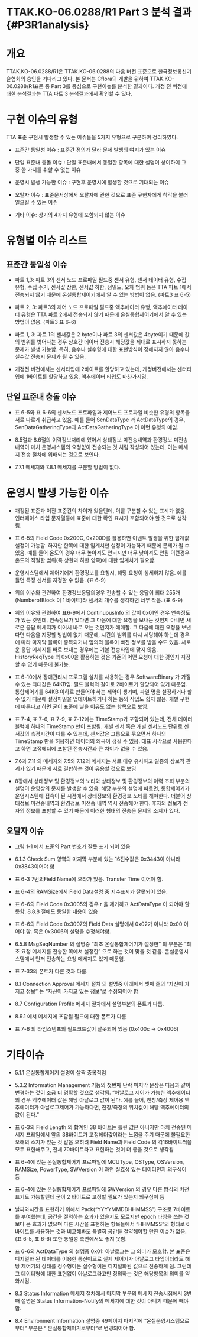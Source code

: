 TTAK.KO-06.0288/R1 Part 3 분석 결과		{#P3R1analysis}
===================================

# 개요
TTAK.KO-06.0288/R1은 TTAK.KO-06.0288의 다음 버전 표준으로 한국정보통신기술협회의 승인을 기다리고 있다. 본 문서는 Cflora의 개발을 위하여 TTAK.KO-06.0288/R1표준 중 Part 3를 중심으로 구현이슈를 분석한 결과이다. 개정 전 버전에 대한 분석결과는 TTA 파트 3 분석결과에서 확인할 수 있다. 


# 구현 이슈의 유형
TTA 표준 구현시 발생할 수 있는 이슈들을 5가지 유형으로 구분하여 정리하였다.
 - 표준간 통일성 이슈 : 표준간 정의가 달라 문제 발생의 여지가 있는 이슈

 - 단일 표준내 충돌 이슈 : 단일 표준내에서 동일한 항목에 대한 설명이 상이하여 그 중 한 가지를 취할 수 없는 이슈

 - 운영시 발생 가능한 이슈 : 구현후 운영시에 발생할 것으로 기대되는 이슈

 - 오탈자 이슈 : 표준문서상에서 오탈자에 관한 것으로 표준 구현자에게 착각을 불러일으킬 수 있는 이슈

 - 기타 이슈: 상기의 4가지 유형에 포함되지 않는 이슈

# 유형별 이슈 리스트 
## 표준간 통일성 이슈
 - 파트 1,3: 파트 3의 센서 노드 프로파일 필드중 센서 유형, 센서 데이터 유형, 수집 유형, 수집 주기, 센서값 상한, 센서값 하한, 정밀도, 오차 범위 등은 TTA 파트 1에서 전송되지 않기 때문에 온실통합제어기에서 알 수 있는 방법이 없음. (파트3 표 6-5)

 - 파트 2, 3: 파트3의 제어 노드 프로파일 필드중 액추에이터 유형, 액추에이터 데이터 유형은 TTA 파트 2에서 전송되지 않기 때문에 온실통합제어기에서 알 수 있는 방법이 없음. (파트3 표 6-6)

 - 파트 1, 3: 파트 1의 센서값은 2 byte이나 파트 3의 센서값은 4byte이기 때문에 값의 범위를 벗어나는 경우 상호간 데이터 전송시 해당값을 제대로 표시하지 못하는 문제가 발생 가능함. 특히, 음수나 실수형에 대한 표현방식이 정해지지 않아 음수나 실수값 전송시 문제가 될 수 있음.

 - 개정전 버전에서는 센서타입에 2바이트를 할당하고 있는데, 개정버전에서는 센터타입에 1바이트를 할당하고 있음. 액추에이터 타입도 마찬가지임.

## 단일 표준내 충돌 이슈

 - 표 6-5와 표 6-6의 센서노드 프로파일과 제어노드 프로파일 비슷한 유형의 항목을 서로 다르게 취급하고 있음. 예를 들어 SenDataType 과 ActDataType의 경우, SenDataGatheringType과 ActDataGatheringType 이 이런 유형의 예임.

 - 8.5절과 8.6절의 이력정보처리에 있어서 상태정보 미전송내역과 환경정보 미전송내역이 마치 운영시스템의 요청없이 전송되는 것 처럼 작성되어 있는데, 이는 메세지 전송 절차에 위배되는 것으로 보인다.

 - 7.7.1 메세지와 7.8.1 메세지를 구분할 방법이 없다. 

# 운영시 발생 가능한 이슈

 - 개정된 표준과 이전 표준간의 차이가 있을텐데, 이를 구분할 수 있는 표시가 없음. 인터페이스 타입 문자열등에 표준에 대한 확인 표시가 포함되어야 할 것으로 생각됨.

 - 표 6-5의 Field Code 0x200C, 0x200D를 활용하면 이벤트 발생을 위한 임계값 설정이 가능함. 하지만 한쪽에 대한 임계치만 설정이 가능하기 때문에 문제가 될 수 있음. 예를 들어 온도의 경우 너무 높아져도 안되지만 너무 낮아져도 안됨 이런경우 온도의 적절한 범위(즉 상한과 하한 양쪽)에 대한 임계치가 필요함.

 - 운영시스템에서 제어기에게 환경정보를 요청시, 해당 요청이 상세하지 않음. 예를 들면 특정 센서를 지정할 수 없음. (표 6-9)

 - 위의 이슈와 관련하여 환경정보응답의경우 전송할 수 있는 응답이 최대 255개(NumberofBlock 이 1 바이트)라 센서의 개수를 생각하면 너무 작음. (표 6-9)

 - 위의 이유와 관련하여 표6-9에서 ContinuousInfo 의 값이 0x01인 경우 연속정도가 있는 것인데, 연속정보가 있다면 그 다음에 대한 요청을 보내는 것인지 아니면 새로운 응답 메세지가 이어서 바로 오는 것인지가 애매함. 그 다음에 대한 요청을 보낸다면 다음을 지정할 방법이 없기 때문에, 시간의 범위를 다시 세팅해야 하는데 경우에 따라 마지막 블록이 중복되거나 임의의 블록이 빠진 정보를 받을 수도 있음. 새로운 응답 메세지를 바로 보내는 경우에는 기본 전송타입에 맞지 않음. HistoryReqType 의 0x00을 활용하는 것은 기존의 어떤 요청에 대한 것인지 지정할 수 없기 때문에 불가능.

 - 표 6-10에서 장애관리시 프로그램 설치를 사용하는 경우 SoftwareBinary 가 가질수 있는 최대값은 64KB임. 필드 블럭의 길이로 2바이트가 할당되어 있기 때문임. 통합제어기를 64KB 이하로 만들어야 하는 제약이 생기며, 파일 명을 설정하거나 할 수 없기 때문에 설정파일을 업데이트하거나 하는 등의 작업도 쉽지 않음. 개별 구현에 따른다고 하면 굳이 표준에 넣을 이유도 없는 항목으로 보임.

 - 표 7-4, 표 7-6, 표 7-9, 표 7-12에는 TimeStamp가 포함되어 있는데, 전체 데이터 블럭에 하나의 TimeStamp 만이 포함됨. 개별 센서 혹은 개별 센서노드 단위로 센서값의 측정시간이 다를 수 있는데, 센서값은 그룹으로 묶으면서 하나의 TimeStamp 만을 허용하면 데이터의 왜곡이 생길 수 있음.  대표 시각으로 사용한다고 하면 고정헤더에 포함된 전송시간과 큰 차이가 없을 수 있음.

 - 7.6과 7.11 의 메세지와 7.5와 7.12의 메세지는 서로 매우 유사하고 일종의 상보적 관계가 있기 때문에 서로 결합하는 것이 유용할 것으로 보임

 - 8장에서 상태정보 및 환경정보의 노티와 상태정보 및 환경정보의 이력 조회 부분의 설명이 운영상의 문제를 발생할 수 있음. 해당 부분의 설명에 따르면, 통합제어기가 운영시스템에 접속이 된 시점에서 상태정보와 환경정보 노티를 해야한다. 더불어 상태정보 미전송내역과 환경정보 미전송 내역 역시 전송해야 한다. 후자의 정보가 전자의 정보를 포함할 수 있기 때문에 이러한 형태의 전송은 문제의 소지가 있다.

## 오탈자 이슈

 - 그림 1-1 에서 표준의 Part 번호가 잘못 표기 되어 있음

 - 6.1.3 Check Sum 영역의 마지막 부분에 있는 16진수값은 0x3443이 아니라 0x3843이어야 함

 - 표 6-3 7번의Field Name에 오타가 있음. Transfer Time 이어야 함.

 - 표 6-4의 RAMSize에서 Field Data설명 중 지수표시가 잘못되어 있음. 

 - 표 6-6의 Field Code 0x3005의 경우 r 을 제거하고 ActDataType 이 되어야 할듯함. 8.8.8 절에도 동일한 내용이 있음

 - 표 6-6의 Field Code 0x3007의 Field Data 설명에서 0x02가 아니라 0x00 이어야 함. 혹은 0x3006의 설명을 수정해야함.

 - 6.5.8 MsgSeqNumber 의 설명중 “최초 온실통합제어기가 설정한” 의 부분은 “최초 요청 메세지를 전송한 쪽에서 설정한” 으로 하는 것이 맞을 것 같음. 온실운영시스템에서 먼저 전송하는 요청 메세지도 있기 때문임.

 - 표 7-33의 폰트가 다른 것과 다름.

 - 8.1 Connection Approval 메세지 절차 의 설명중 아래에서 셋째 줄의 “자신이 가지고 정보” 는 “자신이 가지고 있는 정보”로 수정되어야 함

 - 8.7 Configuration Profile 메세지 절차에서 설명부분의 폰트가 다름.

 - 8.9.1 에서 메세지에 포함될 필드에 대한 폰트가 다름

 - 표 7-6 의 타임스탬프의 필드코드값이 잘못되어 있음 (0x400c -> 0x4006)

# 기타이슈

 - 5.1.1 온실통합제어기 설명이 살짝 중복적임

 - 5.3.2 Information Management 기능의 첫번째 단락 마지막 문장은 다음과 같이 변경하는 것이 조금 더 명확할 것으로 생각됨. “아날로그 제어가 가능한 액추에이터의 경우 액추에이터 값은 해당 아날로그 값이 된다. 예를 들어, 천창/측장 제어용 엑추에이터가 아날로그제어가 가능하다면, 천창/측장의 위치값이 해당 액추에이터의 값이 된다.”

 - 표 6-3의 Field Length 의 합계인 38 바이트는 틀린 값은 아니지만 마치 전송된 메세지 프레임에서 앞의 38바이트가 고정헤더값이라는 느낌을 주기 때문에 불필요한 오해의 소지가 있는 것 같음 오히려 Field Name과 Field Code 의 각16바이트씩을 모두 표현해주고, 전체 70바이트라고 표현하는 것이 더 좋을 것으로 생각됨

 - 표 6-4에 있는 온실통합제어기 프로파일에 MCUType, OSType, OSVersion, RAMSize, PowerType, SWVersion 이 과연 실효성 있는 데이터인지 의구심이 듬

 - 표 6-4에 있는 온실통합제어기 프로파일에 SWVersion 의 경우 다른 방식의 버전 표기도 가능할텐데 굳이 2 바이트로 고정할 필요가 있는지 의구심이 듬

 - 날짜와시간을 표현하기 위해서 Pack(“YYYYMMDDHHMMSS”) 구조로 7바이트를 부여했는데, 공간을 절약하는 효과가 있을지도 모르지만 epoch 타임을 쓰는 것보다 큰 효과가 없으며 다른 시간을 표현하는 항목들에서 “HHMMSS”의 형태로 6바이트를 사용하는 것과 비교해봐도 특별히 공간을 절약해야할 만한 이슈가 없음. (표 6-5, 표 6-6) 또한 통일성 측면에서도 좋지 못함.

 - 표 6-6의 ActDataType 의 설명중 0x01: 아날로그는 그 의미가 모호함. 본 표준은 디지털화 된 데이터를 이용한 통신이므로 실제 제어기가 아날로그 타입이더라도 해당 제어기의 상태를 정수형이든 실수형이든 디지털화된 값으로 전송하게 됨. 그런데 그 데이터형에 대한 표현없이 아날로그라고만 정의하는 것은 해당항목의 의미를 약화시킴.

 - 8.3 Status Information 메세지 절차에서 마지막 부분의 메세지 전송시점에서 3번째 설명은 Status Information-Notify의 메세지에 대한 것이 아니기 때문에 빼야함.

 - 8.4 Environment Information 설명중 49페이지 마지막에 “온실운영시스템으로부터” 부분은 “ 온실통합제어기로부터”로 변경되어야 함.
